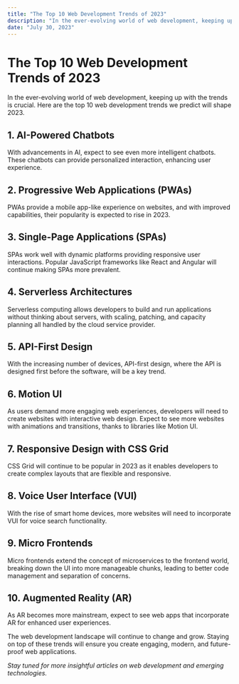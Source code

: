```yaml
---
title: "The Top 10 Web Development Trends of 2023"
description: "In the ever-evolving world of web development, keeping up with the trends is crucial. Here are the top 10 web development trends we predict will shape 2023..."
date: "July 30, 2023"
---
```


# The Top 10 Web Development Trends of 2023

In the ever-evolving world of web development, keeping up with the trends is crucial. Here are the top 10 web development trends we predict will shape 2023.

## 1. **AI-Powered Chatbots**

With advancements in AI, expect to see even more intelligent chatbots. These chatbots can provide personalized interaction, enhancing user experience.

## 2. **Progressive Web Applications (PWAs)**

PWAs provide a mobile app-like experience on websites, and with improved capabilities, their popularity is expected to rise in 2023.

## 3. **Single-Page Applications (SPAs)**

SPAs work well with dynamic platforms providing responsive user interactions. Popular JavaScript frameworks like React and Angular will continue making SPAs more prevalent.

## 4. **Serverless Architectures**

Serverless computing allows developers to build and run applications without thinking about servers, with scaling, patching, and capacity planning all handled by the cloud service provider.

## 5. **API-First Design**

With the increasing number of devices, API-first design, where the API is designed first before the software, will be a key trend.

## 6. **Motion UI**

As users demand more engaging web experiences, developers will need to create websites with interactive web design. Expect to see more websites with animations and transitions, thanks to libraries like Motion UI.

## 7. **Responsive Design with CSS Grid**

CSS Grid will continue to be popular in 2023 as it enables developers to create complex layouts that are flexible and responsive.

## 8. **Voice User Interface (VUI)**

With the rise of smart home devices, more websites will need to incorporate VUI for voice search functionality.

## 9. **Micro Frontends**

Micro frontends extend the concept of microservices to the frontend world, breaking down the UI into more manageable chunks, leading to better code management and separation of concerns.

## 10. **Augmented Reality (AR)**

As AR becomes more mainstream, expect to see web apps that incorporate AR for enhanced user experiences.

The web development landscape will continue to change and grow. Staying on top of these trends will ensure you create engaging, modern, and future-proof web applications.

_Stay tuned for more insightful articles on web development and emerging technologies._

